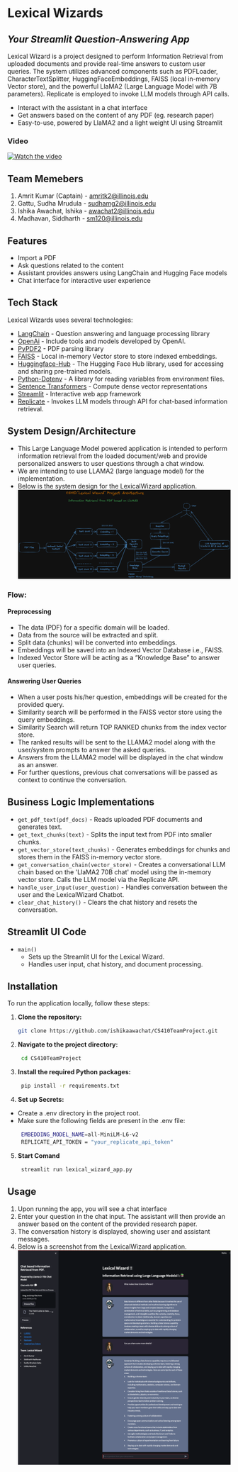 # Lexical Wizards
## _Your Streamlit Question-Answering App_
Lexical Wizard is a project designed to perform Information Retrieval from uploaded documents and provide real-time answers to custom user queries. The system utilizes advanced components such as PDFLoader, CharacterTextSplitter, HuggingFaceEmbeddings, FAISS (local in-memory Vector store), and the powerful LlaMA2 (Large Language Model with 7B parameters). Replicate is employed to invoke LLM models through API calls.

- Interact with the assistant in a chat interface
- Get answers based on the content of any PDF (eg. research paper)
- Easy-to-use, powered by LlaMA2 and a light weight UI using Streamlit

### Video
[![Watch the video](https://img.youtube.com/vi/ektynyO3_Aw/0.jpg)](https://youtu.be/ektynyO3_Aw)

## Team Memebers
1. Amrit Kumar (Captain) - amritk2@illinois.edu
2. Gattu, Sudha Mrudula - sudhamg2@illinois.edu 
3. Ishika Awachat, Ishika - awachat2@illinois.edu 
4. Madhavan, Siddharth - sm120@illinois.edu 

## Features

- Import a PDF
- Ask questions related to the content
- Assistant provides answers using LangChain and Hugging Face models
- Chat interface for interactive user experience

## Tech Stack

Lexical Wizards uses several technologies:

- [LangChain](https://pypi.org/project/langchain/) - Question answering and language processing library
- [OpenAi](https://pypi.org/project/openai/) - Include tools and models developed by OpenAI.
- [PyPDF2](https://pypi.org/project/PyPDF2/) - PDF parsing library
- [FAISS](https://pypi.org/project/faiss-cpu/) - Local in-memory Vector store to store indexed embeddings.
- [Huggingface-Hub](https://pypi.org/project/huggingface-hub/) - The Hugging Face Hub library, used for accessing and sharing pre-trained models.
- [Python-Dotenv](https://pypi.org/project/python-dotenv/) - A library for reading variables from environment files.
- [Sentence Transformers](https://pypi.org/project/sentence-transformers/) - Compute dense vector representations
- [Streamlit](https://streamlit.io/) - Interactive web app framework
- [Replicate](https://pypi.org/project/replicate/0.0.1a10/) - Invokes LLM models through API for chat-based information retrieval.

## System Design/Architecture

- This Large Language Model powered application is intended to perform information retrieval from the loaded document/web and provide personalized answers to user questions through a chat window.
- We are intending to use LLAMA2 (large language model) for the implementation.
- Below is the system design for the LexicalWizard application.
![System Design](images/CS410_Lexical_Wizard_Architecture_v2.png)
### Flow:

#### Preprocessing

- The data (PDF) for a specific domain will be loaded.
- Data from the source will be extracted and split.
- Split data (chunks) will be converted into embeddings.
- Embeddings will be saved into an Indexed Vector Database i.e., FAISS.
- Indexed Vector Store will be acting as a “Knowledge Base” to answer user queries.

#### Answering User Queries

- When a user posts his/her question, embeddings will be created for the provided query.
- Similarity search will be performed in the FAISS vector store using the query embeddings.
- Similarity Search will return TOP RANKED chunks from the index vector store.
- The ranked results will be sent to the LLAMA2 model along with the user/system prompts to answer the asked queries.
- Answers from the LLAMA2 model will be displayed in the chat window as an answer.
- For further questions, previous chat conversations will be passed as context to continue the conversation.

## Business Logic Implementations
- `get_pdf_text(pdf_docs)` - Reads uploaded PDF documents and generates text.
- `get_text_chunks(text)` - Splits the input text from PDF into smaller chunks.
- `get_vector_store(text_chunks)` - Generates embeddings for chunks and stores them in the FAISS in-memory vector store.
- `get_conversation_chain(vector_store)` - Creates a conversational LLM chain based on the 'LlaMA2 70B chat' model using the in-memory vector store. Calls the LLM model via the Replicate API.
- `handle_user_input(user_question)` - Handles conversation between the user and the LexicalWizard Chatbot.
- `clear_chat_history()` - Clears the chat history and resets the conversation.

## Streamlit UI Code
- `main()`
  - Sets up the Streamlit UI for the Lexical Wizard.
  - Handles user input, chat history, and document processing.

## Installation

To run the application locally, follow these steps:

1. **Clone the repository:**

   ```bash
   git clone https://github.com/ishikaawachat/CS410TeamProject.git
   ```
2. **Navigate to the project directory:**
   ```bash
    cd CS410TeamProject
   ```
3. **Install the required Python packages:**
   ```bash
    pip install -r requirements.txt
   ```
4. **Set up Secrets:**
- Create a .env directory in the project root.
- Make sure the following fields are present in the .env file:
   ```bash
    EMBEDDING_MODEL_NAME=all-MiniLM-L6-v2
    REPLICATE_API_TOKEN = "your_replicate_api_token"
   ```
5. **Start Comand**
   ```bash
    streamlit run lexical_wizard_app.py
   ```
## Usage
1. Upon running the app, you will see a chat interface
2. Enter your question in the chat input. The assistant will then provide an answer based on the content of the provided research paper.
3. The conversation history is displayed, showing user and assistant messages.
4. Below is a screenshot from the LexicalWizard application.
![Usage](images/LexicalWizardUserInterface.png)

